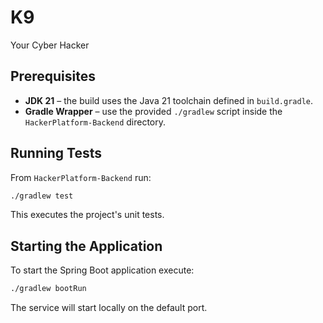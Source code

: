 # K9
Your Cyber Hacker

## Prerequisites

- **JDK 21** – the build uses the Java 21 toolchain defined in `build.gradle`.
- **Gradle Wrapper** – use the provided `./gradlew` script inside the `HackerPlatform-Backend` directory.

## Running Tests

From `HackerPlatform-Backend` run:

```bash
./gradlew test
```

This executes the project's unit tests.

## Starting the Application

To start the Spring Boot application execute:

```bash
./gradlew bootRun
```

The service will start locally on the default port.
